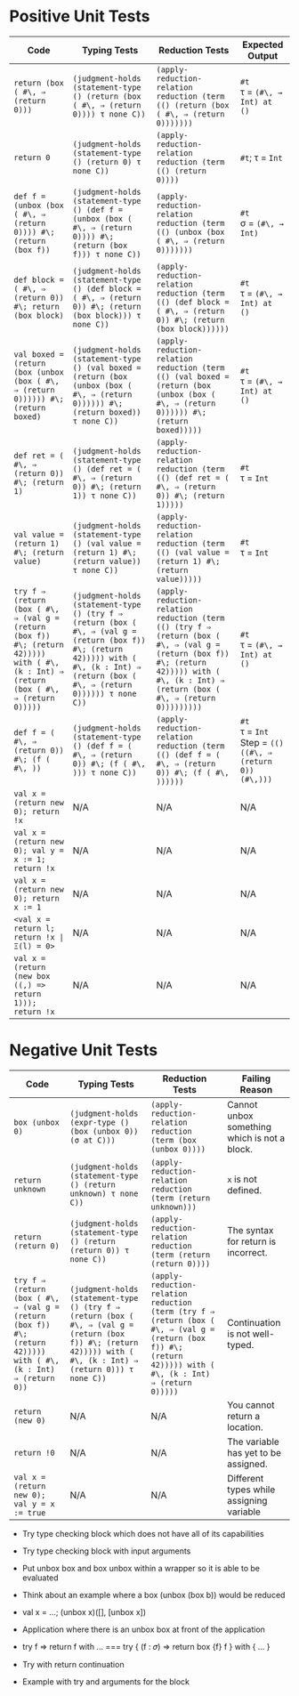 # Positive Unit Tests

| Code | Typing Tests | Reduction Tests | Expected Output |
| ---- | ------------ | --------------- | --------------- |
| `return (box ( #\, ⇒ (return 0)))`  | `(judgment-holds (statement-type () (return (box ( #\, ⇒ (return 0)))) τ none C))` | `(apply-reduction-relation reduction (term (() (return (box ( #\, ⇒ (return 0)))))))` | `#t` <br> τ = `(#\, → Int) at ()` |
| `return 0` | `(judgment-holds (statement-type () (return 0) τ none C))` | `(apply-reduction-relation reduction (term (() (return 0))))` | `#t`; τ = `Int` |
| `def f = (unbox (box ( #\, ⇒ (return 0)))) #\; (return (box f))` | `(judgment-holds (statement-type () (def f = (unbox (box ( #\, ⇒ (return 0)))) #\; (return (box f))) τ none C))` | `(apply-reduction-relation reduction (term (() (unbox (box ( #\, ⇒ (return 0)))))))` | `#t` <br> σ = `(#\, → Int)`|
| `def block = ( #\, ⇒ (return 0)) #\; return (box block)` | `(judgment-holds (statement-type () (def block = ( #\, ⇒ (return 0)) #\; (return (box block))) τ none C))` | `(apply-reduction-relation reduction (term (() (def block = ( #\, ⇒ (return 0)) #\; (return (box block))))))` | `#t` <br> τ = `(#\, → Int) at ()` |
| `val boxed = (return (box (unbox (box ( #\, ⇒ (return 0)))))) #\; (return boxed)` | `(judgment-holds (statement-type () (val boxed = (return (box (unbox (box ( #\, ⇒ (return 0)))))) #\; (return boxed)) τ none C))` | `(apply-reduction-relation reduction (term (() (val boxed = (return (box (unbox (box ( #\, ⇒ (return 0)))))) #\; (return boxed)))))` | `#t` <br> τ = `(#\, → Int) at ()` |
| `def ret = ( #\, ⇒ (return 0)) #\; (return 1)` | `(judgment-holds (statement-type () (def ret = ( #\, ⇒ (return 0)) #\; (return 1)) τ none C))` | `(apply-reduction-relation reduction (term (() (def ret = ( #\, ⇒ (return 0)) #\; (return 1)))))` | `#t` <br> τ = `Int` |
| `val value = (return 1) #\; (return value)` | `(judgment-holds (statement-type () (val value = (return 1) #\; (return value)) τ none C))` | `(apply-reduction-relation reduction (term (() (val value = (return 1) #\; (return value)))))` | `#t` <br> τ = `Int` |
| `try f ⇒ (return (box ( #\, ⇒ (val g = (return (box f)) #\; (return 42))))) with ( #\, (k : Int) ⇒ (return (box ( #\, ⇒ (return 0)))))` | `(judgment-holds (statement-type () (try f ⇒ (return (box ( #\, ⇒ (val g = (return (box f)) #\; (return 42))))) with ( #\, (k : Int) ⇒ (return (box ( #\, ⇒ (return 0)))))) τ none C))` | `(apply-reduction-relation reduction (term (() (try f ⇒ (return (box ( #\, ⇒ (val g = (return (box f)) #\; (return 42))))) with ( #\, (k : Int) ⇒ (return (box ( #\, ⇒ (return 0)))))))))` | `#t` <br> τ = `(#\, → Int) at ()` |
| `def f = ( #\, ⇒ (return 0)) #\; (f ( #\, ))` | `(judgment-holds (statement-type () (def f = ( #\, ⇒ (return 0)) #\; (f ( #\, ))) τ none C))` | `(apply-reduction-relation reduction (term (() (def f = ( #\, ⇒ (return 0)) #\; (f ( #\, ))))))` | `#t` <br> τ = `Int` <br> Step = `(() ((#\, ⇒ (return 0)) (#\,)))` |
| `val x = (return new 0); return !x` | N/A | N/A | N/A |
| `val x = (return new 0); val y = x := 1; return !x` | N/A | N/A | N/A |
| `val x = (return new 0); return x := 1` | N/A | N/A | N/A |
| `<val x = return l; return !x \| Ξ(l) = 0>` | N/A | N/A | N/A | N/A |
| `val x = (return (new box ((,) => return 1))); return !x` | N/A | N/A | N/A |

# Negative Unit Tests

| Code | Typing Tests | Reduction Tests | Failing Reason |
| ---- | ------------ | --------------- | -------------- |
| `box (unbox 0)` | `(judgment-holds (expr-type () (box (unbox 0)) (σ at C)))` | `(apply-reduction-relation reduction (term (box (unbox 0))))` | Cannot unbox something which is not a block. |
| `return unknown` | `(judgment-holds (statement-type () (return unknown) τ none C))` | `(apply-reduction-relation reduction (term (return unknown)))` | `x` is not defined. |
| `return (return 0)` | `(judgment-holds (statement-type () (return (return 0)) τ none C))` | `(apply-reduction-relation reduction (term (return (return 0))))` | The syntax for return is incorrect. |
| `try f ⇒ (return (box ( #\, ⇒ (val g = (return (box f)) #\; (return 42))))) with ( #\, (k : Int) ⇒ (return 0))` | `(judgment-holds (statement-type () (try f ⇒ (return (box ( #\, ⇒ (val g = (return (box f)) #\; (return 42))))) with ( #\, (k : Int) ⇒ (return 0))) τ none C))` | `(apply-reduction-relation reduction (term (try f ⇒ (return (box ( #\, ⇒ (val g = (return (box f)) #\; (return 42))))) with ( #\, (k : Int) ⇒ (return 0)))))` | Continuation is not well-typed. |
| `return (new 0)` | N/A | N/A | You cannot return a location. |
| `return !0` | N/A | N/A | The variable has yet to be assigned. |
| `val x = (return new 0); val y = x := true` | N/A | N/A | Different types while assigning variable |

* Try type checking block which does not have all of its capabilities

* Try type checking block with input arguments

* Put unbox box and box unbox within a wrapper so it is able to be evaluated

* Think about an example where a box (unbox (box b)) would be reduced

* val x = …; (unbox x)([], [unbox x])

* Application where there is an unbox box at front of the application

* try f => return f with ... === try { (f : 𝜎) ⇒ return box {f} f } with { ... }

* Try with return continuation

* Example with try and arguments for the block